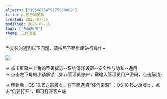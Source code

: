 ```yaml
---
aliases: ["1966875479175560089"]
title: pc客户端安装
created: 2025-07-15
modified: 2025-07-15
tags: ['基础模块']
theme: 工作消息
---
```


当安装时遇到以下问题，请按照下面步骤进行操作~

![](https://myhelpdoc.oss-cn-heyuan.aliyuncs.com/mdimages/27771072e679f25dd3fb05e7701e3aa8.jpg)

→ 点击屏幕左上角的苹果标志--系统偏好设置--安全性与隐私--通用  
→ 点击左下角的小锁解锁（如非管理员账户，需输入管理员用户密码，点击解锁）

→ 解锁后，OS 10.15之前版本，在下面选择“任何来源” ；OS 10.15之后版本，点击“仍要打开”，即可打开客户端

